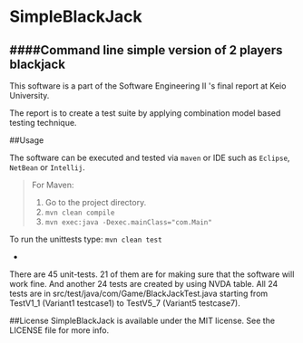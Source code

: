 # SimpleBlackJack
####Command line simple version of 2 players blackjack
-
This software is a part of the Software Engineering II 's final report at Keio University.


The report is to create a test suite by applying combination model based testing technique.

##Usage

The software can be executed and tested via `maven` or IDE such as `Eclipse`, `NetBean` or `Intellij`.
>For Maven:
>
>1.	Go to the project directory.
>2.	```mvn clean compile```
>3.	```mvn exec:java -Dexec.mainClass="com.Main"```

To run the unittests type: ```mvn clean test```

-

There are 45 unit-tests. 21 of them are for making sure that the software will work fine. And another 24 tests are created by using NVDA table.All 24 tests are in src/test/java/com/Game/BlackJackTest.java starting from TestV1_1 (Variant1 testcase1) to TestV5_7 (Variant5 testcase7).

##License
SimpleBlackJack is available under the MIT license. See the LICENSE file for more info.
